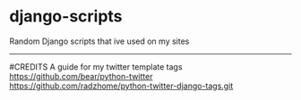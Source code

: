 # django-scripts
Random Django scripts that ive used on my sites


---------------------------------------------------
#CREDITS
A guide for my twitter template tags  
https://github.com/bear/python-twitter
https://github.com/radzhome/python-twitter-django-tags.git
